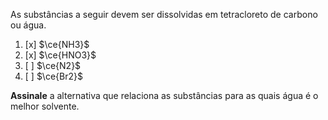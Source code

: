 As substâncias a seguir devem ser dissolvidas em tetracloreto de carbono ou água.

1. [x] $\ce{NH3}$
2. [x] $\ce{HNO3}$
3. [ ] $\ce{N2}$
4. [ ] $\ce{Br2}$

**Assinale** a alternativa que relaciona as substâncias para as quais água é o melhor solvente.

